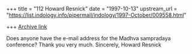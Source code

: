 +++
title = "112 Howard Resnick"
date = "1997-10-13"
upstream_url = "https://list.indology.info/pipermail/indology/1997-October/009558.html"

+++
[Archive link](https://list.indology.info/pipermail/indology/1997-October/009558.html)

Does anyone have the e-mail address for the Madhva sampradaya conference?
 Thank you very much.
Sincerely,
Howard Resnick




